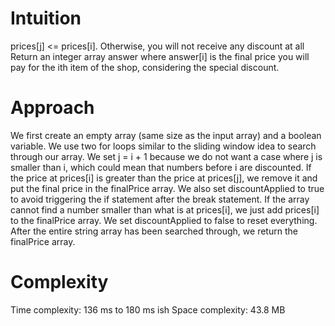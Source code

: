 # Intuition
prices[j] <= prices[i]. Otherwise, you will not receive any discount at all
Return an integer array answer where answer[i] is the final price you will pay for the ith item of the shop, considering the special discount.
# Approach
We first create an empty array (same size as the input array) and a boolean variable.
We use two for loops similar to the sliding window idea to search through our array. We set j = i + 1 because we do not want a case where j is smaller than i, which could mean that numbers before i are discounted.
If the price at prices[i] is greater than the price at prices[j], we remove it and put the final price in the finalPrice array. We also set discountApplied to true to avoid triggering the if statement after the break statement.
If the array cannot find a number smaller than what is at prices[i], we just add prices[i] to the finalPrice array.
We set discountApplied to false to reset everything.
After the entire string array has been searched through, we return the finalPrice array.
# Complexity
Time complexity: 136 ms to 180 ms ish
Space complexity: 43.8 MB
